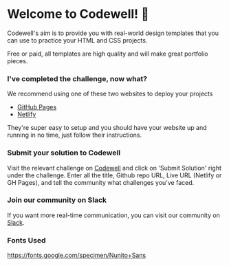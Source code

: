 
# Welcome to Codewell! 👋

Codewell's aim is to provide you with real-world design templates that you can use to practice your HTML and CSS projects. 

Free or paid, all templates are high quality and will make great portfolio pieces.

### I've completed the challenge, now what?

We recommend using one of these two websites to deploy your projects

- [GitHub Pages](https://pages.github.com/)
- [Netlify](https://www.netlify.com/)

They're super easy to setup and you should have your website up and running in no time, just follow their instructions.


### Submit your solution to Codewell

Visit the relevant challenge on [Codewell](https://codewell.cc) and click on 'Submit Solution' right under the challenge.
Enter all the title, Github repo URL, Live URL (Netlify or GH Pages), and tell the community what challenges you've faced.

### Join our community on Slack

If you want more real-time communication, you can visit our community on [Slack](https://join.slack.com/t/codewell-hq/shared_invite/zt-ni8c9g8h-gNYWrmqQ3Uh37dcLg9~LMQ).

### Fonts Used

https://fonts.google.com/specimen/Nunito+Sans